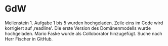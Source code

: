 # GdW
Meilenstein 1.
Aufgabe 1 bis 5 wurden hochgeladen.
Zeile eins im Code wird korrigiert auf ‚readline'.
Die erste Version des Domänenmodells wurde hochgeladen.
Mario Faske wurde als Colloborator hinzugefügt.
Suche nach Herr Fischer in GitHub.

